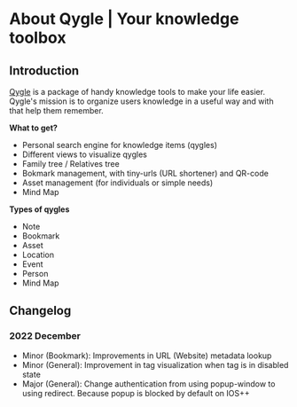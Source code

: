 # About Qygle | Your knowledge toolbox

## Introduction

[Qygle](https://qygle.com) is a package of handy knowledge tools to make your life easier. Qygle's mission is to organize users knowledge in a useful way and with that help them remember.

**What to get?**
- Personal search engine for knowledge items (qygles)
- Different views to visualize qygles
- Family tree / Relatives tree
- Bokmark management, with tiny-urls (URL shortener) and QR-code
- Asset management (for individuals or simple needs)
- Mind Map

**Types of qygles**
- Note
- Bookmark
- Asset
- Location
- Event
- Person
- Mind Map

## Changelog

### 2022 December
- Minor (Bookmark): Improvements in URL (Website) metadata lookup
- Minor (General): Improvement in tag visualization when tag is in disabled state
- Major (General): Change authentication from using popup-window to using redirect. Because popup is blocked by default on IOS++
